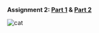 **Assignment 2: [Part 1](/index.html) & [Part 2](/blank-template.html)**

![cat](https://steamuserimages-a.akamaihd.net/ugc/2057625097153828690/1EC78387C5BA364727A0B4700D7F5DA7750F99E6/?imw=512&&ima=fit&impolicy=Letterbox&imcolor=%23000000&letterbox=false)